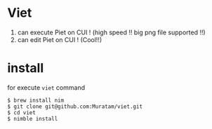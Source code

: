 # Viet
1. can execute Piet on CUI ! (high speed !! big png file supported !!)
2. can edit Piet on CUI ! (Cool!!)


# install

for execute `viet` command

```
$ brew install nim
$ git clone git@github.com:Muratam/viet.git
$ cd viet
$ nimble install
```
